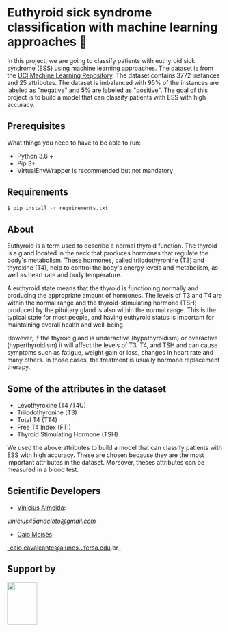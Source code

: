 # Euthyroid sick syndrome classification with machine learning approaches 🔬

In this project, we are going to classify patients with euthyroid sick syndrome (ESS) using machine learning approaches. The dataset is from the [UCI Machine Learning Repository](https://archive.ics.uci.edu/ml/datasets/Euthyroid+Sick+Syndrome+Classification+Data+Set). The dataset contains 3772 instances and 25 attributes. The dataset is imbalanced with 95% of the instances are labeled as "negative" and 5% are labeled as "positive". The goal of this project is to build a model that can classify patients with ESS with high accuracy.

## Prerequisites

What things you need to have to be able to run:

  * Python 3.6 +
  * Pip 3+
  * VirtualEnvWrapper is recommended but not mandatory

## Requirements 

```bash
$ pip install -r requirements.txt
```

## About 

Euthyroid is a term used to describe a normal thyroid function. The thyroid is a gland located in the neck that produces hormones that regulate the body's metabolism. These hormones, called triiodothyronine (T3) and thyroxine (T4), help to control the body's energy levels and metabolism, as well as heart rate and body temperature.

A euthyroid state means that the thyroid is functioning normally and producing the appropriate amount of hormones. The levels of T3 and T4 are within the normal range and the thyroid-stimulating hormone (TSH) produced by the pituitary gland is also within the normal range. This is the typical state for most people, and having euthyroid status is important for maintaining overall health and well-being.

However, if the thyroid gland is underactive (hypothyroidism) or overactive (hyperthyroidism) it will affect the levels of T3, T4, and TSH and can cause symptoms such as fatigue, weight gain or loss, changes in heart rate and many others. In those cases, the treatment is usually hormone replacement therapy.

## Some of the attributes in the dataset

- Levothyroxine  (T4 /T4U)
- Triiodothyronine  (T3)
- Total  T4 (TT4)
- Free  T4  Index  (FTI) 
- Thyroid  Stimulating  Hormone  (TSH)

We used the above attributes to build a model that can classify patients with ESS with high accuracy. These are chosen because they are the most important attributes in the dataset. Moreover, theses attributes can be measured in a blood test. 

## Scientific Developers
  - [Vinicius Almeida](https://github.com/vinicius-a-almeida): 
  
  _vinicius45anacleto@gmail.com_
  
  - [Caio Moisés](https://github.com/caiomoises):
  
  _caio.cavalcante@alunos.ufersa.edu.br_
  
## Support by 
<div>

  <img src="https://github.com/roscibely/algorithms-and-data-structure/blob/main/Ufersa.png" width="70" height="100">
</div>
